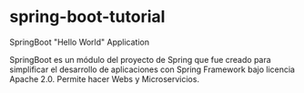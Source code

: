 # spring-boot-tutorial
SpringBoot "Hello World" Application

SpringBoot es un módulo del proyecto de Spring que fue creado para simplificar el desarrollo de aplicaciones con Spring Framework bajo licencia Apache 2.0.
Permite hacer Webs y Microservicios.
